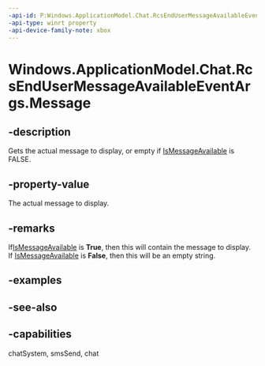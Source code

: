 ```yaml
---
-api-id: P:Windows.ApplicationModel.Chat.RcsEndUserMessageAvailableEventArgs.Message
-api-type: winrt property
-api-device-family-note: xbox
---
```


<!-- Property syntax
public Windows.ApplicationModel.Chat.RcsEndUserMessage Message { get; }
-->

# Windows.ApplicationModel.Chat.RcsEndUserMessageAvailableEventArgs.Message

## -description
Gets the actual message to display, or empty if [IsMessageAvailable](rcsendusermessageavailableeventargs_ismessageavailable.md) is FALSE.

## -property-value
The actual message to display.

## -remarks
If[IsMessageAvailable](rcsendusermessageavailableeventargs_ismessageavailable.md) is **True**, then this will contain the message to display. If [IsMessageAvailable](rcsendusermessageavailableeventargs_ismessageavailable.md) is **False**, then this will be an empty string.

## -examples

## -see-also

## -capabilities
chatSystem, smsSend, chat

